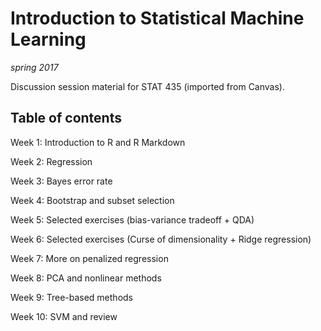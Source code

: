 # Introduction to Statistical Machine Learning
_spring 2017_

Discussion session material for STAT 435 (imported from Canvas).

## Table of contents
Week 1: Introduction to R and R Markdown

Week 2: Regression

Week 3: Bayes error rate

Week 4: Bootstrap and subset selection

Week 5: Selected exercises (bias-variance tradeoff + QDA)

Week 6: Selected exercises (Curse of dimensionality + Ridge regression)

Week 7: More on penalized regression

Week 8: PCA and nonlinear methods

Week 9: Tree-based methods

Week 10: SVM and review

